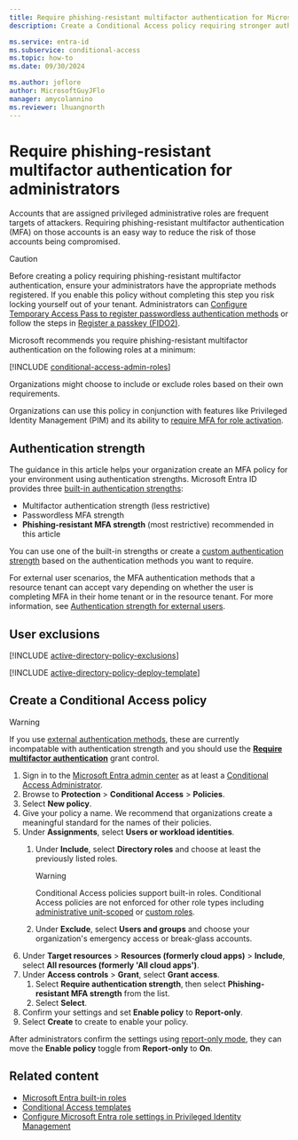 ```yaml
---
title: Require phishing-resistant multifactor authentication for Microsoft Entra administrator roles
description: Create a Conditional Access policy requiring stronger authentication methods for highly privileged roles in your organization.

ms.service: entra-id
ms.subservice: conditional-access
ms.topic: how-to
ms.date: 09/30/2024

ms.author: joflore
author: MicrosoftGuyJFlo
manager: amycolannino
ms.reviewer: lhuangnorth
---
```

# Require phishing-resistant multifactor authentication for administrators

Accounts that are assigned privileged administrative roles are frequent targets of attackers. Requiring phishing-resistant multifactor authentication (MFA) on those accounts is an easy way to reduce the risk of those accounts being compromised.

> [!CAUTION]
> Before creating a policy requiring phishing-resistant multifactor authentication, ensure your administrators have the appropriate methods registered. If you enable this policy without completing this step you risk locking yourself out of your tenant. Administrators can [Configure Temporary Access Pass to register passwordless authentication methods](../authentication/howto-authentication-temporary-access-pass.md) or follow the steps in [Register a passkey (FIDO2)](../authentication/how-to-register-passkey-with-security-key.md).

Microsoft recommends you require phishing-resistant multifactor authentication on the following roles at a minimum:

[!INCLUDE [conditional-access-admin-roles](../../includes/conditional-access-admin-roles.md)]

Organizations might choose to include or exclude roles based on their own requirements.

Organizations can use this policy in conjunction with features like Privileged Identity Management (PIM) and its ability to [require MFA for role activation](/entra/id-governance/privileged-identity-management/pim-how-to-change-default-settings#on-activation-require-multifactor-authentication).

## Authentication strength

The guidance in this article helps your organization create an MFA policy for your environment using authentication strengths. Microsoft Entra ID provides three [built-in authentication strengths](/entra/identity/authentication/concept-authentication-strengths):

- Multifactor authentication strength (less restrictive)
- Passwordless MFA strength
- **Phishing-resistant MFA strength** (most restrictive) recommended in this article

You can use one of the built-in strengths or create a [custom authentication strength](/entra/identity/authentication/concept-authentication-strength-advanced-options) based on the authentication methods you want to require.

For external user scenarios, the MFA authentication methods that a resource tenant can accept vary depending on whether the user is completing MFA in their home tenant or in the resource tenant. For more information, see [Authentication strength for external users](/entra/identity/authentication/concept-authentication-strength-external-users).

## User exclusions
[!INCLUDE [active-directory-policy-exclusions](~/includes/entra-policy-exclude-user.md)]

[!INCLUDE [active-directory-policy-deploy-template](~/includes/entra-policy-deploy-template.md)]

## Create a Conditional Access policy

> [!WARNING]
> If you use [external authentication methods](/entra/identity/authentication/how-to-authentication-external-method-manage), these are currently incompatable with authentication strength and you should use the **[Require multifactor authentication](concept-conditional-access-grant.md#require-multifactor-authentication)** grant control.

1. Sign in to the [Microsoft Entra admin center](https://entra.microsoft.com) as at least a [Conditional Access Administrator](../role-based-access-control/permissions-reference.md#conditional-access-administrator).
1. Browse to **Protection** > **Conditional Access** > **Policies**.
1. Select **New policy**.
1. Give your policy a name. We recommend that organizations create a meaningful standard for the names of their policies.
1. Under **Assignments**, select **Users or workload identities**.
   1. Under **Include**, select **Directory roles** and choose at least the previously listed roles.
   
      > [!WARNING]
      > Conditional Access policies support built-in roles. Conditional Access policies are not enforced for other role types including [administrative unit-scoped](~/identity/role-based-access-control/admin-units-assign-roles.md) or [custom roles](~/identity/role-based-access-control/custom-create.yml).

   1. Under **Exclude**, select **Users and groups** and choose your organization's emergency access or break-glass accounts.
1. Under **Target resources** > **Resources (formerly cloud apps)** > **Include**, select **All resources (formerly 'All cloud apps')**.
1. Under **Access controls** > **Grant**, select **Grant access**.
   1. Select **Require authentication strength**, then select **Phishing-resistant MFA strength** from the list.
   1. Select **Select**.
1. Confirm your settings and set **Enable policy** to **Report-only**.
1. Select **Create** to create to enable your policy.

After administrators confirm the settings using [report-only mode](howto-conditional-access-insights-reporting.md), they can move the **Enable policy** toggle from **Report-only** to **On**.

## Related content

- [Microsoft Entra built-in roles](../role-based-access-control/permissions-reference.md)
- [Conditional Access templates](concept-conditional-access-policy-common.md)
- [Configure Microsoft Entra role settings in Privileged Identity Management](../../id-governance/privileged-identity-management/pim-how-to-change-default-settings.md)
